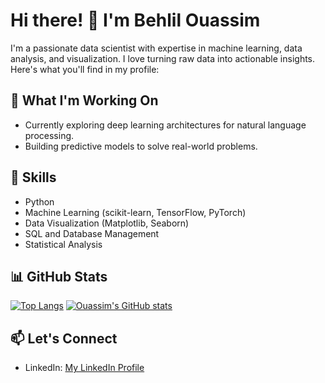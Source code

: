 # Hi there! 👋 I'm Behlil Ouassim

I'm a passionate data scientist with expertise in machine learning, data analysis, and visualization. I love turning raw data into actionable insights. Here's what you'll find in my profile:

## 🔭 What I'm Working On
- Currently exploring deep learning architectures for natural language processing.
- Building predictive models to solve real-world problems.

## 🌱 Skills
- Python
- Machine Learning (scikit-learn, TensorFlow, PyTorch)
- Data Visualization (Matplotlib, Seaborn)
- SQL and Database Management
- Statistical Analysis

## 📊 GitHub Stats
[![Top Langs](https://github-readme-stats.vercel.app/api/top-langs/?username=behlil&layout=donut-vertical)](https://github.com/behlil/github-readme-stats)
[![Ouassim's GitHub stats](https://github-readme-stats.vercel.app/api?username=behlil)](https://github.com/behlil/github-readme-stats&show_icons=true&theme=radical)

## 📫 Let's Connect
- LinkedIn: [My LinkedIn Profile](https://www.linkedin.com/in/behlil)
